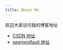 ```yaml
---
title: About Me
---
```


欢迎大家访问我的博客地址

- [CSDN 地址](https://neojos.blog.csdn.net/?type=blog)
- [segmentfault 地址](https://segmentfault.com/u/neojos/articles)
